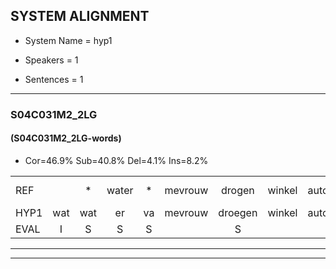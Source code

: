 
## SYSTEM ALIGNMENT

- System Name = hyp1

- Speakers = 1

- Sentences = 1

---

### S04C031M2_2LG

#### (S04C031M2_2LG-words)

- Cor=46.9%	Sub=40.8%	Del=4.1%	Ins=8.2%

|  |  |  |  |  |  |  |  |  |  |  |  |  |  |  |  |  |  |  |  |  |  |  |  |  |  |  |  |  |  |  |  |  |  |  |  |  |  |  |  |  |  |  |  |  |  |  |  |  |  |
|:--- |:---:|:---:|:---:|:---:|:---:|:---:|:---:|:---:|:---:|:---:|:---:|:---:|:---:|:---:|:---:|:---:|:---:|:---:|:---:|:---:|:---:|:---:|:---:|:---:|:---:|:---:|:---:|:---:|:---:|:---:|:---:|:---:|:---:|:---:|:---:|:---:|:---:|:---:|:---:|:---:|:---:|:---:|:---:|:---:|:---:|:---:|:---:|:---:|:---:|
| REF |  | * | water | * | mevrouw | drogen | winkel | auto | schouders | verhaal | koning | moeilijk*(moeilijke) | speelplaats | drinken | * | hoofdpijn | regen | vliegtuig | stoppen | opnieuw | gooien | sneeuwen | moeder |  |  | liedje | * | potlood | fietsbel | vinger | dichtbij | meisje |  | chauffeur | muziek | waarom | scheuren | lawaai | zwemmen | vuurwerk | appel | cola | kussen | eerste | circus | * | kleuren | voetbal | vlinder |
| HYP1 | wat | wat | er | va | mevrouw | droegen | winkel | auto | schouders | verhaalu | koningu | moeilijke | spiplaats | drinken |  | hoofdhoofdpijn | regen | vliegtuig | stoppen | opnieuw | gooien | snijwen | moeder | liek | je | pote | potlot | fiets | bel | vinger | dichtbij | meisje | haf | ur | muziek | waarom | scheuren | lawaai | zwummen | vuurwerk | appel | cula | kussen | eerste | ki | kirksus | kleuren |  | voetbalvlinder |
| EVAL | I | S | S | S |  | S |  |  |  | S | S | S | S |  | D | S |  |  |  |  |  | S |  | I | I | S | S | S | S |  |  |  | I | S |  |  |  |  | S |  |  | S |  |  | S | S |  | D | S |
---

---
